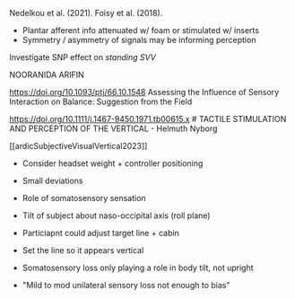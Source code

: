 Nedelkou et al. (2021). Foisy et al. (2018).
- Plantar afferent info attenuated w/ foam or stimulated w/ inserts
- Symmetry / asymmetry of signals may be informing perception

Investigate SNP effect on *standing SVV*

  
NOORANIDA ARIFIN

https://doi.org/10.1093/ptj/66.10.1548 Assessing the Influence of Sensory Interaction on Balance: Suggestion from the Field


https://doi.org/10.1111/j.1467-9450.1971.tb00615.x # TACTILE STIMULATION AND PERCEPTION OF THE VERTICAL - Helmuth Nyborg


[[ardicSubjectiveVisualVertical2023]]
- Consider headset weight + controller positioning 
- Small deviations 

- Role of somatosensory sensation 
- Tilt of subject about naso-occipital axis (roll plane)
- Particiapnt could adjust target line + cabin
- Set the line so it appears vertical 
- Somatosensory loss only playing a role in body tilt, not upright 
- "Mild to mod unilateral sensory loss not enough to bias" 